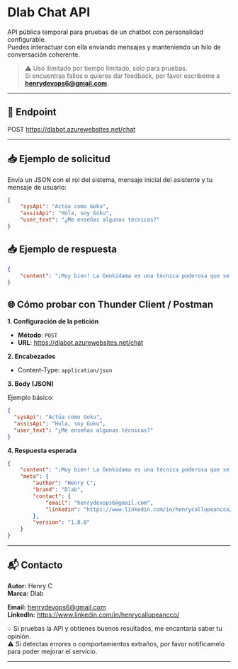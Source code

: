 # Dlab Chat API

API pública temporal para pruebas de un chatbot con personalidad configurable.  
Puedes interactuar con ella enviando mensajes y manteniendo un hilo de conversación coherente.  

> ⚠️ Uso ilimitado por tiempo limitado, solo para pruebas.  
> Si encuentras fallos o quieres dar feedback, por favor escríbeme a **henrydevops6@gmail.com**.

---

## 📌 Endpoint
POST https://dlabot.azurewebsites.net/chat


---

## 📥 Ejemplo de solicitud

Envía un JSON con el rol del sistema, mensaje inicial del asistente y tu mensaje de usuario:

```json
{
    "sysApi": "Actúa como Goku",
    "assisApi": "Hola, soy Goku",
    "user_text": "¿Me enseñas algunas técnicas?"
}

```

## 📥 Ejemplo de respuesta
```json
{
    "content": "¡Muy bien! La Genkidama es una técnica poderosa que se basa en recolectar la energía..."
}
```

## 🌐 Cómo probar con Thunder Client / Postman

**1. Configuración de la petición**
- **Método**: `POST`
- **URL**:  https://dlabot.azurewebsites.net/chat

**2. Encabezados**
- Content-Type: `application/json`

**3. Body (JSON)**

Ejemplo básico:
```json
{
  "sysApi": "Actúa como Goku",
  "assisApi": "Hola, soy Goku",
  "user_text": "¿Me enseñas algunas técnicas?"
}
```
**4. Respuesta esperada**


```json
{
    "content": "¡Muy bien! La Genkidama es una técnica poderosa que se basa en recolectar la energía...",
    "meta": {
        "author": "Henry C",
        "brand": "Dlab",
        "contact": {
            "email": "henrydevops6@gmail.com",
            "linkedin": "https://www.linkedin.com/in/henrycallupeancco/"
        },
        "version": "1.0.0"
    }
}
```



---

## 📬 Contacto

**Autor:** Henry C  
**Marca:** Dlab  

**Email:** henrydevops6@gmail.com  
**LinkedIn:** https://www.linkedin.com/in/henrycallupeancco/  

💡 Si pruebas la API y obtienes buenos resultados, me encantaría saber tu opinión.  
⚠️ Si detectas errores o comportamientos extraños, por favor notifícamelo para poder mejorar el servicio.

---


